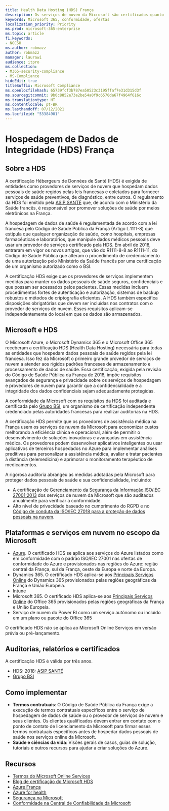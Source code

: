 ```yaml
---
title: Health Data Hosting (HDS) França
description: Os serviços de nuvem da Microsoft são certificados quanto a conformidade por meio do padrão Health Data Hosting (Hébergeurs de Données de Santé).
keywords: Microsoft 365, conformidade, ofertas
localization_priority: Priority
ms.prod: microsoft-365-enterprise
ms.topic: article
f1.keywords:
- NOCSH
ms.author: robmazz
author: robmazz
manager: laurawi
audience: itpro
ms.collection:
- M365-security-compliance
- MS-Compliance
hideEdit: true
titleSuffix: Microsoft Compliance
ms.openlocfilehash: 65739fcf3b787ea50523c3195ffaf7e31d315d3f
ms.sourcegitcommit: 9b0c8852e73e2be54a0f9c6570da67f4964f616c
ms.translationtype: HT
ms.contentlocale: pt-BR
ms.lasthandoff: 07/12/2021
ms.locfileid: "53384901"
---
```

# <a name="health-data-hosting-hds-france"></a>Hospedagem de Dados de Integridade (HDS) França

## <a name="about-hds"></a>Sobre a HDS

A certificação Hébergeurs de Données de Santé (HDS) é exigida de entidades como provedores de serviços de nuvem que hospedam dados pessoais de saúde regidos pelas leis francesas e coletados para fornecer serviços de saúde preventivos, de diagnóstico, entre outros. O regulamento da HDS foi emitido pela [ASIP SANTÉ](https://esante.gouv.fr/) que, de acordo com o Ministério da Saúde francês, é responsável por promover soluções de saúde por meios eletrônicos na França.

A hospedagem de dados de saúde é regulamentada de acordo com a lei francesa pelo Código de Saúde Pública da França (Artigo L.1111-8) que estipula que qualquer organização de saúde, como hospitais, empresas farmacêuticas e laboratórios, que manipule dados médicos pessoais deve usar um provedor de serviços certificado pela HDS. Em abril de 2018, entraram em vigor os novos artigos, que vão do R1111-8-8 ao R1111-11, do Código de Saúde Pública que alteram o procedimento de credenciamento de uma autorização pelo Ministério da Saúde francês por uma certificação de um organismo autorizado como o BSI.

A certificação HDS exige que os provedores de serviços implementem medidas para manter os dados pessoais de saúde seguros, confidenciais e que possam ser acessados pelos pacientes. Essas medidas incluem procedimentos fortes de autenticação e autorização, sistemas de backup robustos e métodos de criptografia eficientes. A HDS também especifica disposições obrigatórias que devem ser incluídas nos contratos com o provedor de serviços de nuvem. Esses requisitos aplicam-se independentemente do local em que os dados são armazenados.

## <a name="microsoft-and-hds"></a>Microsoft e HDS

O Microsoft Azure, o Microsoft Dynamics 365 e o Microsoft Office 365 receberam a certificação HDS (Health Data Hosting) necessária para todas as entidades que hospedam dados pessoais de saúde regidos pela lei francesa. Isso fez da Microsoft o primeiro grande provedor de serviços de nuvem a atender aos rígidos padrões franceses de armazenamento e processamento de dados de saúde. Essa certificação, exigida pela revisão do Código de Saúde Pública da França de 2018, impõe requisitos avançados de segurança e privacidade sobre os serviços de hospedagem e provedores de nuvem para garantir que a confidencialidade e a integridade dos dados confidenciais sejam adequadamente protegidas.

A conformidade da Microsoft com os requisitos da HDS foi auditada e certificada pelo [Grupo BSI](https://www.bsigroup.com/fr-FR/), um organismo de certificação independente credenciado pelas autoridades francesas para realizar auditorias na HDS.

A certificação HDS permite que os provedores de assistência médica na França usem os serviços de nuvem da Microsoft para economizar custos melhorando a eficiência clínica e operacional, além de permitir o desenvolvimento de soluções inovadoras e avançadas em assistência médica. Os provedores podem desenvolver aplicativos inteligentes ou usar aplicativos de terceiros hospedados no Azure para implementar análises preditivas para personalizar a assistência médica, avaliar e tratar pacientes à distância (telemedicina) e aprimorar o monitoramento terapêutico de medicamentos.

A rigorosa auditoria abrangeu as medidas adotadas pela Microsoft para proteger dados pessoais de saúde e sua confidencialidade, incluindo:

- A certificação de [Gerenciamento da Segurança da Informação ISO/IEC 27001:2013](offering-iso-27001.md) dos serviços de nuvem da Microsoft que são auditados anualmente para verificar a conformidade.
- Alto nível de privacidade baseado no cumprimento do RGPD e no [Código de conduta da ISO/IEC 27018 para a proteção de dados pessoais na nuvem](offering-iso-27018.md).

## <a name="microsoft-in-scope-cloud-platforms--services"></a>Plataformas e serviços em nuvem no escopo da Microsoft

- [Azure](https://aka.ms/AzureCompliance). O certificado HDS se aplica aos serviços do Azure listados como em conformidade com o padrão ISO/IEC 27001 nas ofertas de conformidade do Azure e provisionados nas regiões do Azure: região central da França, sul da França, oeste da Europa e norte da Europa.
- Dynamics 365. O certificado HDS aplica-se aos [Principais Serviços Online](https://aka.ms/Online-Services-Terms) do Dynamics 365 provisionados pelas regiões geográficas da França e União Europeia.
- Intune
- Microsoft 365. O certificado HDS aplica-se aos [Principais Serviços Online](https://aka.ms/Online-Services-Terms) do Office 365 provisionados pelas regiões geográficas da França e União Europeia.
- Serviço de nuvem do Power BI como um serviço autônomo ou incluído em um plano ou pacote do Office 365

O certificado HDS não se aplica ao Microsoft Online Serviços em versão prévia ou pré-lançamento.

## <a name="audits-reports-and-certificates"></a>Auditorias, relatórios e certificados

A certificação HDS é válida por três anos.

- HDS: 2018: [ASIP SANTÉ](https://esante.gouv.fr/)
- [Grupo BSI](https://www.bsigroup.com/fr-FR/Nos-services/Certification/Recherche-dans-le-repertoire-des-certificats-et-des-clients/Resultats-de-la-recherche-dans-le-repertoire-des-certificats-et-des-clients/?searchkey=licence%3dHDS%2b701569%26company%3dMicrosoft%2bCorp&licencenumber=HDS%20701569)

## <a name="how-to-implement"></a>Como implementar

- **Termos contratuais**: O Código de Saúde Pública da França exige a execução de termos contratuais específicos entre o serviço de hospedagem de dados de saúde ou o provedor de serviços de nuvem e seus clientes. Os clientes qualificados devem entrar em contato com o ponto de contato de licenciamento da Microsoft para firmar esses termos contratuais específicos antes de hospedar dados pessoais de saúde nos serviços online da Microsoft.
- **Saúde e ciências da vida**: Visões gerais de casos, guias de solução, tutoriais e outros recursos para ajudar a criar soluções do Azure.

## <a name="resources"></a>Recursos

- [Termos do Microsoft Online Services](https://aka.ms/Online-Services-Terms)
- [Blog de certificação do Microsoft HDS](https://news.microsoft.com/2018/11/06/microsoft-1er-acteur-majeur-du-cloud-public-a-etre-certifie-hebergeur-de-donnees-de-sante-en-france/)
- [Azure França](https://azure.microsoft.com/global-infrastructure/france/)
- [Azure for health](https://azure.microsoft.com/industries/healthcare/)
- [Segurança na Microsoft](https://www.microsoft.com/security)
- [Conformidade na Central de Confiabilidade da Microsoft](https://www.microsoft.com/trust-center/compliance/compliance-overview)
